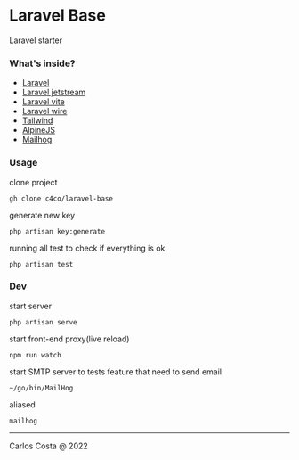 # Laravel Base

Laravel starter

### What's inside?

- [Laravel](https://laravel.com/)
- [Laravel jetstream](https://jetstream.laravel.com/)
- [Laravel vite](https://laravel-vite.dev/)
- [Laravel wire](https://laravel-livewire.com/)
- [Tailwind](https://tailwindcss.com/)
- [AlpineJS](https://alpinejs.dev/)
- [Mailhog](https://github.com/mailhog/MailHog)

### Usage

clone project
```
gh clone c4co/laravel-base
```

generate new key
```
php artisan key:generate
```

running all test to check if everything is ok
```
php artisan test
```

### Dev

start server
```
php artisan serve
```

start front-end proxy(live reload)
```
npm run watch
```

start SMTP server to tests feature that need to send email
```
~/go/bin/MailHog
```
aliased
```
mailhog
```

---

Carlos Costa @ 2022
